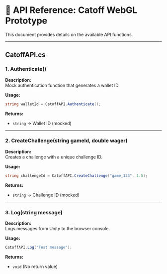 

# 📖 API Reference: Catoff WebGL Prototype

This document provides details on the available API functions.

---

## CatoffAPI.cs

### **1. Authenticate()**
**Description:**  
Mock authentication function that generates a wallet ID.

**Usage:**
```csharp
string walletId = CatoffAPI.Authenticate();
```
**Returns:**  
- `string` → Wallet ID (mocked)

---

### **2. CreateChallenge(string gameId, double wager)**
**Description:**  
Creates a challenge with a unique challenge ID.

**Usage:**
```csharp
string challengeId = CatoffAPI.CreateChallenge("game_123", 1.5);
```
**Returns:**  
- `string` → Challenge ID (mocked)

---

### **3. Log(string message)**
**Description:**  
Logs messages from Unity to the browser console.

**Usage:**
```csharp
CatoffAPI.Log("Test message");
```
**Returns:**  
- `void` (No return value)



